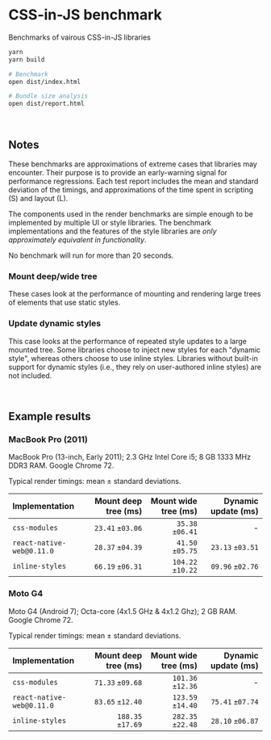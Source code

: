 CSS-in-JS benchmark
========
Benchmarks of vairous CSS-in-JS libraries

```bash
yarn
yarn build

# Benchmark
open dist/index.html

# Bundle size analysis
open dist/report.html
```

&nbsp;

## Notes

These benchmarks are approximations of extreme cases that libraries may
encounter. Their purpose is to provide an early-warning signal for performance
regressions. Each test report includes the mean and standard deviation of the
timings, and approximations of the time spent in scripting (S) and layout (L).

The components used in the render benchmarks are simple enough to be
implemented by multiple UI or style libraries. The benchmark implementations
and the features of the style libraries are _only approximately equivalent in
functionality_.

No benchmark will run for more than 20 seconds.

### Mount deep/wide tree

These cases look at the performance of mounting and rendering large trees of
elements that use static styles.

### Update dynamic styles

This case looks at the performance of repeated style updates to a large mounted
tree. Some libraries choose to inject new styles for each "dynamic style",
whereas others choose to use inline styles. Libraries without built-in support
for dynamic styles (i.e., they rely on user-authored inline styles) are not
included.

&nbsp;

## Example results

### MacBook Pro (2011)

MacBook Pro (13-inch, Early 2011); 2.3 GHz Intel Core i5; 8 GB 1333 MHz DDR3 RAM. Google Chrome 72.

Typical render timings: mean ± standard deviations.

| Implementation                        | Mount deep tree (ms) | Mount wide tree (ms) | Dynamic update (ms) |
| :--- | ---: | ---: | ---: |
| `css-modules`                         |     `23.41` `±03.06` |     `35.38` `±06.41` |                   - |
| `react-native-web@0.11.0`             |     `28.37` `±04.39` |     `41.50` `±05.75` |    `23.13` `±03.51` |
| `inline-styles`                       |     `66.19` `±06.31` |    `104.22` `±10.22` |    `09.96` `±02.76` |

### Moto G4

Moto G4 (Android 7); Octa-core (4x1.5 GHz & 4x1.2 Ghz); 2 GB RAM. Google Chrome 72.

Typical render timings: mean ± standard deviations.

| Implementation                        | Mount deep tree (ms) | Mount wide tree (ms) | Dynamic update (ms) |
| :--- | ---: | ---: | ---: |
| `css-modules`                         |     `71.33` `±09.68` |    `101.36` `±12.36` |                   - |
| `react-native-web@0.11.0`             |     `83.65` `±12.40` |    `123.59` `±14.40` |    `75.41` `±07.74` |
| `inline-styles`                       |    `188.35` `±17.69` |    `282.35` `±22.48` |    `28.10` `±06.87` |
